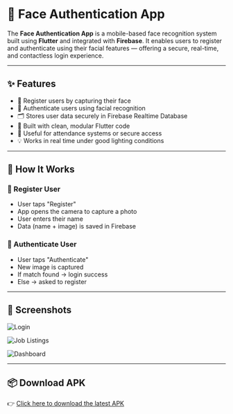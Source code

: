 # 👤 Face Authentication App

The **Face Authentication App** is a mobile-based face recognition system built using **Flutter** and integrated with **Firebase**. It enables users to register and authenticate using their facial features — offering a secure, real-time, and contactless login experience.

---

## ✨ Features

- 📸 Register users by capturing their face
- 🔐 Authenticate users using facial recognition
- 🗂 Stores user data securely in Firebase Realtime Database
- 📱 Built with clean, modular Flutter code
- 🧾 Useful for attendance systems or secure access
- 💡 Works in real time under good lighting conditions

---

## 🧠 How It Works

### 👤 Register User
- User taps "Register"
- App opens the camera to capture a photo
- User enters their name
- Data (name + image) is saved in Firebase

### 🔐 Authenticate User
- User taps "Authenticate"
- New image is captured
- If match found → login success
- Else → asked to register

---

## 📸 Screenshots

![Login](screenshots/login_screen.png)

![Job Listings](screenshots/job_listings.png)

![Dashboard](screenshots/recruiter_dashboard.png)

---

## 📦 Download APK

👉 [Click here to download the latest APK](apk/job_portal_v1.apk)


